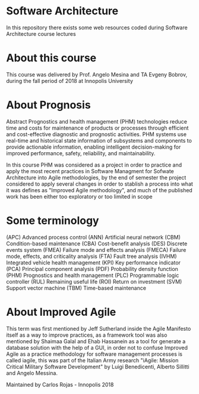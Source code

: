 # Software Architecture
In this repository there exists some web resources coded during Software Architecture course lectures

# About this course

This course was delivered by Prof. Angelo Mesina and TA Evgeny Bobrov, during the fall period of 2018 at Innopolis University

# About Prognosis

Abstract Prognostics and health management (PHM) technologies reduce time and costs for maintenance of products or processes through efficient and cost-effective diagnostic and prognostic activities. PHM systems use real-time and historical state information of subsystems and components to provide actionable information, enabling intelligent decision-making for improved performance, safety, reliability, and maintainability. 

In this course PHM was considered as a project in order to practice and apply the most recent practices in Software Managment for Sofwate Architecture into Agile methodologies, by the end of semester the project considered to apply several changes in order to stablish a process into what it was defines as "Improved Agile methodology", and much of the published work has been either too exploratory or too limited in scope

# Some terminology

(APC) Advanced process control
(ANN) Artificial neural network
(CBM) Condition-based maintenance
(CBA) Cost-benefit analysis
(DES) Discrete events system
(FMEA) Failure mode and effects analysis
(FMECA) Failure mode, effects, and criticality analysis
(FTA) Fault tree analysis
(IVHM) Integrated vehicle health management
(KPI) Key performance indicator
(PCA) Principal component analysis
(PDF) Probability density function
(PHM) Prognostics and health management
(PLC) Programmable logic controller
(RUL) Remaining useful life
(ROI) Return on investment
(SVM) Support vector machine
(TBM) Time-based maintenance

# About Improved Agile

This term was first mentioned by Jeff Sutherland inside the Agile Manifesto itself as a way to improve practices, as a framework tool was also mentioned by Shaimaa Galal and Ehab Hassanein as a tool for generate a database solution with the help of a GUI, in order not to confuse Improved Agile as a  practice methodology for software management processes is called iagile, this was part of the Italian Army research "iAgile: Mission Critical Military Software Development" by Luigi Benedicenti, Alberto Sillitti and Angelo Messina.

Maintained by Carlos Rojas - Innopolis 2018

